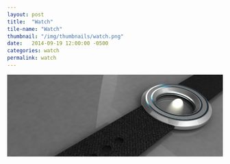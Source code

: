 ```yaml
---
layout: post
title:  "Watch"
tile-name: "Watch"
thumbnail: "/img/thumbnails/watch.png"
date:   2014-09-19 12:00:00 -0500
categories: watch
permalink: watch
---
```


<div class="image-container">
<img src="../img/watchRender.png" alt="Watch Render" /></div>